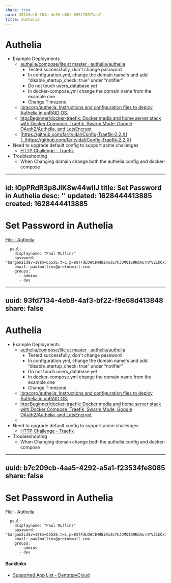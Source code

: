 ```yaml
---
share: true
uuid: 351b5ef8-761e-4e55-b00f-053170071ab7
title: Authelia
---
```

# Authelia
*   Example Deployments
    *   [authelia/compose/lite at master · authelia/authelia](https://github.com/authelia/authelia/tree/master/compose/lite)
        *   Tested successfully, don't change password
        *   In configuration.yml, change the domain name's and add “disable\_startup\_check: true” under “notifier”
        *   Do not touch users\_database yet
        *   In docker-compose.yml change the domain name from the example one
        *   Change Timezone
    *   [ibracorp/authelia: Instructions and configuration files to deploy Authelia in unRAID OS.](https://github.com/ibracorp/authelia/)
    *   [htpcBeginner/docker-traefik: Docker media and home server stack with Docker Compose, Traefik, Swarm Mode, Google OAuth2/Authelia, and LetsEncrypt](https://github.com/htpcBeginner/docker-traefik)
    *   [https://github.com/faritvidal/Config-Traefik-2.2.X](../https://github.com/faritvidal/Config-Traefik-2.2.X)
*   Need to upgrade default config to support acme challenges
    *   [HTTP Challenge - Traefik](https://doc.traefik.io/traefik/user-guides/docker-compose/acme-http/)
*   Troubleshooting
    *   When Changing domain change both the authelia config and docker-compose


---
id: IGpPRdR3p8JIK8w44wlIJ
title: Set Password in Authelia
desc: ''
updated: 1628444413885
created: 1628444413885
---
# Set Password in Authelia
[File - Authelia](https://www.authelia.com/docs/configuration/authentication/file.html)

      paul:
        displayname: "Paul Mullins"
        password: "$argon2id$v=19$m=65536,t=1,p=8$TFdLOWtIMHNiRnJLYkJOMQ$S9NbAurnYVZ1kOx1hqStE5rIio+jwOFhsjRb/gmmpt0"
        email: paulmullins@protonmail.com
        groups:
          - admins
          - dev


---
uuid: 93fd7134-4eb8-4af3-bf22-f9e68d413848
share: false
---
# Authelia
*   Example Deployments
    *   [authelia/compose/lite at master · authelia/authelia](https://github.com/authelia/authelia/tree/master/compose/lite)
        *   Tested successfully, don't change password
        *   In configuration.yml, change the domain name's and add “disable\_startup\_check: true” under “notifier”
        *   Do not touch users\_database yet
        *   In docker-compose.yml change the domain name from the example one
        *   Change Timezone
    *   [ibracorp/authelia: Instructions and configuration files to deploy Authelia in unRAID OS.](https://github.com/ibracorp/authelia/)
    *   [htpcBeginner/docker-traefik: Docker media and home server stack with Docker Compose, Traefik, Swarm Mode, Google OAuth2/Authelia, and LetsEncrypt](https://github.com/htpcBeginner/docker-traefik)
    *   [](https://github.com/faritvidal/Config-Traefik-2.2.X#authelia-users-config)
*   Need to upgrade default config to support acme challenges
    *   [HTTP Challenge - Traefik](https://doc.traefik.io/traefik/user-guides/docker-compose/acme-http/)
*   Troubleshooting
    *   When Changing domain change both the authelia config and docker-compose

---
uuid: b7c209cb-4aa5-4292-a5a1-f23534fe8085
share: false
---
# Set Password in Authelia
[File - Authelia](https://www.authelia.com/docs/configuration/authentication/file.html)

      paul:
        displayname: "Paul Mullins"
        password: "$argon2id$v=19$m=65536,t=1,p=8$TFdLOWtIMHNiRnJLYkJOMQ$S9NbAurnYVZ1kOx1hqStE5rIio+jwOFhsjRb/gmmpt0"
        email: paulmullins@protonmail.com
        groups:
          - admins
          - dev

#### Backlinks

* [Supported App List - DentropyCloud](/f738f680-95a2-46e5-bb4c-57b67687e36a)
